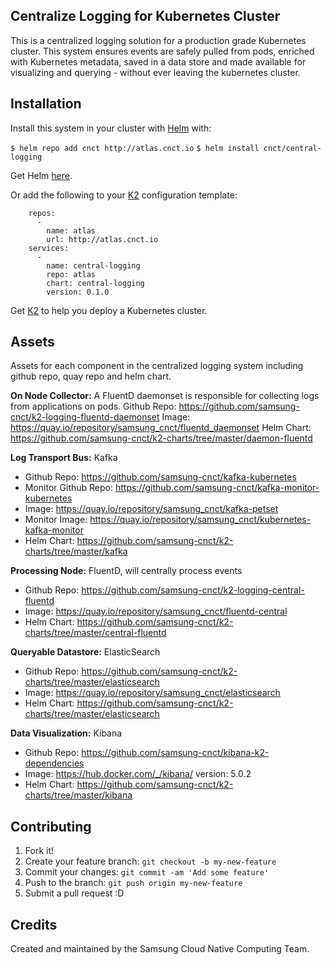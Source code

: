 ## Centralize Logging for Kubernetes Cluster
This is a centralized logging solution for a production grade Kubernetes cluster. This system ensures events are safely pulled from pods, enriched with Kubernetes metadata, saved in a data store and made available for visualizing and querying - without ever leaving the kubernetes cluster.

## Installation
Install this system in your cluster with [Helm](https://github.com/kubernetes/helm) with: 

```$ helm repo add cnct http://atlas.cnct.io```
```$ helm install cnct/central-logging```

Get Helm [here](https://github.com/kubernetes/helm/blob/master/docs/install.md).

Or add the following to your [K2](https://github.com/samsung-cnct/k2) configuration template:

```  clusterServices:
    repos:
      -
        name: atlas
        url: http://atlas.cnct.io
    services:
      -
        name: central-logging
        repo: atlas
        chart: central-logging
        version: 0.1.0 
```

Get [K2](https://github.com/samsung-cnct/k2) to help you deploy a Kubernetes cluster.

## Assets
Assets for each component in the centralized logging system including github repo, quay repo and helm chart. 

**On Node Collector:** A FluentD daemonset is responsible for collecting logs from applications on pods.
Github Repo: https://github.com/samsung-cnct/k2-logging-fluentd-daemonset
Image: https://quay.io/repository/samsung_cnct/fluentd_daemonset
Helm Chart: https://github.com/samsung-cnct/k2-charts/tree/master/daemon-fluentd

**Log Transport Bus:** Kafka 
* Github Repo: https://github.com/samsung-cnct/kafka-kubernetes
* Monitor Github Repo: https://github.com/samsung-cnct/kafka-monitor-kubernetes
* Image: https://quay.io/repository/samsung_cnct/kafka-petset
* Monitor Image: https://quay.io/repository/samsung_cnct/kubernetes-kafka-monitor
* Helm Chart: https://github.com/samsung-cnct/k2-charts/tree/master/kafka

**Processing Node:** FluentD, will centrally process events
* Github Repo: https://github.com/samsung-cnct/k2-logging-central-fluentd
* Image: https://quay.io/repository/samsung_cnct/fluentd-central
* Helm Chart: https://github.com/samsung-cnct/k2-charts/tree/master/central-fluentd

**Queryable Datastore:** ElasticSearch
* Github Repo: https://github.com/samsung-cnct/k2-charts/tree/master/elasticsearch
* Image: https://quay.io/repository/samsung_cnct/elasticsearch
* Helm Chart: https://github.com/samsung-cnct/k2-charts/tree/master/elasticsearch

**Data Visualization:** Kibana
* Github Repo: https://github.com/samsung-cnct/kibana-k2-dependencies
* Image: https://hub.docker.com/_/kibana/ version: 5.0.2
* Helm Chart: https://github.com/samsung-cnct/k2-charts/tree/master/kibana

## Contributing

1. Fork it!
2. Create your feature branch: `git checkout -b my-new-feature`
3. Commit your changes: `git commit -am 'Add some feature'`
4. Push to the branch: `git push origin my-new-feature`
5. Submit a pull request :D

## Credits

Created and maintained by the Samsung Cloud Native Computing Team.
